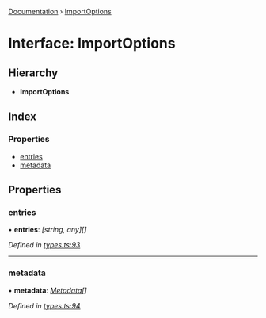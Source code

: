 [Documentation](../README.md) › [ImportOptions](importoptions.md)

# Interface: ImportOptions

## Hierarchy

* **ImportOptions**

## Index

### Properties

* [entries](importoptions.md#entries)
* [metadata](importoptions.md#metadata)

## Properties

###  entries

• **entries**: *[string, any][]*

*Defined in [types.ts:93](https://github.com/badbatch/cachemap/blob/29323d9/packages/core/src/types.ts#L93)*

___

###  metadata

• **metadata**: *[Metadata](metadata.md)[]*

*Defined in [types.ts:94](https://github.com/badbatch/cachemap/blob/29323d9/packages/core/src/types.ts#L94)*
